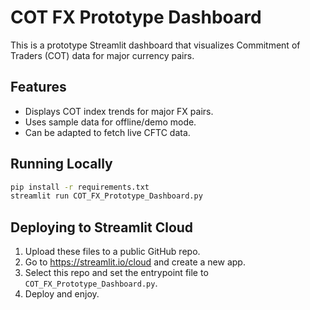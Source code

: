 # COT FX Prototype Dashboard

This is a prototype Streamlit dashboard that visualizes Commitment of Traders (COT) data for major currency pairs.

## Features
- Displays COT index trends for major FX pairs.
- Uses sample data for offline/demo mode.
- Can be adapted to fetch live CFTC data.

## Running Locally
```bash
pip install -r requirements.txt
streamlit run COT_FX_Prototype_Dashboard.py
```

## Deploying to Streamlit Cloud
1. Upload these files to a public GitHub repo.
2. Go to https://streamlit.io/cloud and create a new app.
3. Select this repo and set the entrypoint file to `COT_FX_Prototype_Dashboard.py`.
4. Deploy and enjoy.

